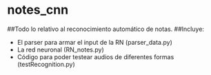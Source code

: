 # notes_cnn
##Todo lo relativo al reconocimiento automático de notas.
##Incluye:
  - El parser para armar el input de la RN (parser_data.py)
  - La red neuronal (RN_notes.py)
  - Código para poder testear audios de diferentes formas (testRecognition.py)
  
  
